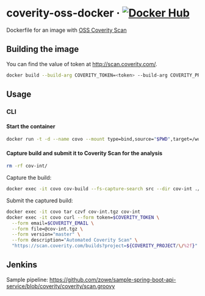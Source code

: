 # coverity-oss-docker &middot; [![Docker Hub](https://img.shields.io/badge/docker%20build-automated-blue)](https://hub.docker.com/r/plavjanik/coverity-oss/)

Dockerfile for an image with [OSS Coverity Scan](https://scan.coverity.com/)

## Building the image

You can find the value of token at <http://scan.coverity.com/>.

```bash
docker build --build-arg COVERITY_TOKEN=<token> --build-arg COVERITY_PROJECT=<org>/<repo> -t plavjanik/coverity-oss .
```

## Usage

### CLI

#### Start the container

```bash
docker run -t -d --name covo --mount type=bind,source="$PWD",target=/workspace,consistency=delegated --mount type=bind,source="$HOME/cov/root",target=/root,consistency=delegated plavjanik/coverity-oss
```

#### Capture build and submit it to Coverity Scan for the analysis

```bash
rm -rf cov-int/
```

Capture the build:

```bash
docker exec -it covo cov-build --fs-capture-search src --dir cov-int ./gradlew --no-build-cache --no-daemon -x test build
```

Submit the captured build:

```bash
docker exec -it covo tar czvf cov-int.tgz cov-int
docker exec -it covo curl --form token=$COVERITY_TOKEN \
  --form email=$COVERITY_EMAIL \
  --form file=@cov-int.tgz \
  --form version="master" \
  --form description="Automated Coverity Scan" \
  "https://scan.coverity.com/builds?project=${COVERITY_PROJECT/\/%2f}"
```

## Jenkins

Sample pipeline: <https://github.com/zowe/sample-spring-boot-api-service/blob/coverity/coverity/scan.groovy>
